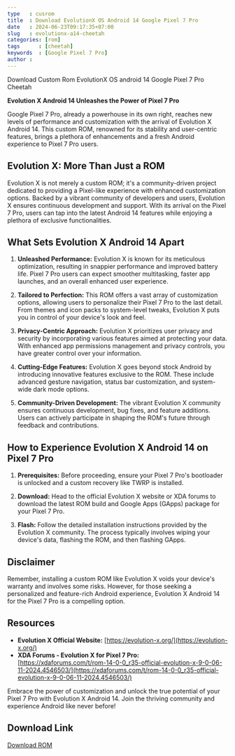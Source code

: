 ```yaml
---
type   : cusrom
title  : Download EvolutionX OS Android 14 Google Pixel 7 Pro
date   : 2024-06-23T09:17:35+07:00
slug   : evolutionx-a14-cheetah
categories: [rom]
tags      : [cheetah]
keywords  : [Google Pixel 7 Pro]
author : 
---
```


Download Custom Rom EvolutionX OS android 14 Google Pixel 7 Pro Cheetah

**Evolution X Android 14 Unleashes the Power of Pixel 7 Pro**

Google Pixel 7 Pro, already a powerhouse in its own right, reaches new levels of performance and customization with the arrival of Evolution X Android 14. This custom ROM, renowned for its stability and user-centric features, brings a plethora of enhancements and a fresh Android experience to Pixel 7 Pro users.

## Evolution X: More Than Just a ROM

Evolution X is not merely a custom ROM; it's a community-driven project dedicated to providing a Pixel-like experience with enhanced customization options. Backed by a vibrant community of developers and users, Evolution X ensures continuous development and support. With its arrival on the Pixel 7 Pro, users can tap into the latest Android 14 features while enjoying a plethora of exclusive functionalities.

## What Sets Evolution X Android 14 Apart

1.  **Unleashed Performance:** Evolution X is known for its meticulous optimization, resulting in snappier performance and improved battery life. Pixel 7 Pro users can expect smoother multitasking, faster app launches, and an overall enhanced user experience.

2.  **Tailored to Perfection:** This ROM offers a vast array of customization options, allowing users to personalize their Pixel 7 Pro to the last detail. From themes and icon packs to system-level tweaks, Evolution X puts you in control of your device's look and feel.

3.  **Privacy-Centric Approach:** Evolution X prioritizes user privacy and security by incorporating various features aimed at protecting your data. With enhanced app permissions management and privacy controls, you have greater control over your information.

4.  **Cutting-Edge Features:** Evolution X goes beyond stock Android by introducing innovative features exclusive to the ROM. These include advanced gesture navigation, status bar customization, and system-wide dark mode options.

5.  **Community-Driven Development:** The vibrant Evolution X community ensures continuous development, bug fixes, and feature additions. Users can actively participate in shaping the ROM's future through feedback and contributions.

## How to Experience Evolution X Android 14 on Pixel 7 Pro

1.  **Prerequisites:** Before proceeding, ensure your Pixel 7 Pro's bootloader is unlocked and a custom recovery like TWRP is installed.

2.  **Download:** Head to the official Evolution X website or XDA forums to download the latest ROM build and Google Apps (GApps) package for your Pixel 7 Pro.

3.  **Flash:** Follow the detailed installation instructions provided by the Evolution X community. The process typically involves wiping your device's data, flashing the ROM, and then flashing GApps.

## Disclaimer

Remember, installing a custom ROM like Evolution X voids your device's warranty and involves some risks. However, for those seeking a personalized and feature-rich Android experience, Evolution X Android 14 for the Pixel 7 Pro is a compelling option.

## Resources

-   **Evolution X Official Website:** [https://evolution-x.org/](https://evolution-x.org/)
-   **XDA Forums - Evolution X for Pixel 7 Pro:** [https://xdaforums.com/t/rom-14-0-0_r35-official-evolution-x-9-0-06-11-2024.4546503/](https://xdaforums.com/t/rom-14-0-0_r35-official-evolution-x-9-0-06-11-2024.4546503/)

Embrace the power of customization and unlock the true potential of your Pixel 7 Pro with Evolution X Android 14. Join the thriving community and experience Android like never before!


## Download Link
[Download ROM](https://sourceforge.net/projects/evolution-x/files/cheetah/14/)


